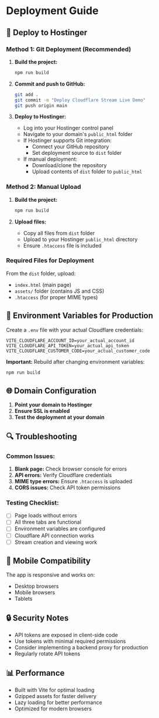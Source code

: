 # Deployment Guide

## 🚀 Deploy to Hostinger

### Method 1: Git Deployment (Recommended)

1. **Build the project:**
   ```bash
   npm run build
   ```

2. **Commit and push to GitHub:**
   ```bash
   git add .
   git commit -m "Deploy Cloudflare Stream Live Demo"
   git push origin main
   ```

3. **Deploy to Hostinger:**
   - Log into your Hostinger control panel
   - Navigate to your domain's `public_html` folder
   - If Hostinger supports Git integration:
     - Connect your GitHub repository
     - Set deployment source to `dist` folder
   - If manual deployment:
     - Download/clone the repository
     - Upload contents of `dist` folder to `public_html`

### Method 2: Manual Upload

1. **Build the project:**
   ```bash
   npm run build
   ```

2. **Upload files:**
   - Copy all files from `dist` folder
   - Upload to your Hostinger `public_html` directory
   - Ensure `.htaccess` file is included

### Required Files for Deployment

From the `dist` folder, upload:
- `index.html` (main page)
- `assets/` folder (contains JS and CSS)
- `.htaccess` (for proper MIME types)

## 🔧 Environment Variables for Production

Create a `.env` file with your actual Cloudflare credentials:

```env
VITE_CLOUDFLARE_ACCOUNT_ID=your_actual_account_id
VITE_CLOUDFLARE_API_TOKEN=your_actual_api_token
VITE_CLOUDFLARE_CUSTOMER_CODE=your_actual_customer_code
```

**Important:** Rebuild after changing environment variables:
```bash
npm run build
```

## 🌐 Domain Configuration

1. **Point your domain to Hostinger**
2. **Ensure SSL is enabled**
3. **Test the deployment at your domain**

## 🔍 Troubleshooting

### Common Issues:

1. **Blank page:** Check browser console for errors
2. **API errors:** Verify Cloudflare credentials
3. **MIME type errors:** Ensure `.htaccess` is uploaded
4. **CORS issues:** Check API token permissions

### Testing Checklist:

- [ ] Page loads without errors
- [ ] All three tabs are functional
- [ ] Environment variables are configured
- [ ] Cloudflare API connection works
- [ ] Stream creation and viewing work

## 📱 Mobile Compatibility

The app is responsive and works on:
- Desktop browsers
- Mobile browsers
- Tablets

## 🔒 Security Notes

- API tokens are exposed in client-side code
- Use tokens with minimal required permissions
- Consider implementing a backend proxy for production
- Regularly rotate API tokens

## 📊 Performance

- Built with Vite for optimal loading
- Gzipped assets for faster delivery
- Lazy loading for better performance
- Optimized for modern browsers
